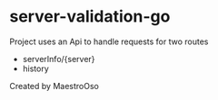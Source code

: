 # server-validation-go

Project uses an Api to handle requests for two routes
- serverInfo/{server}
- history

Created by MaestroOso
